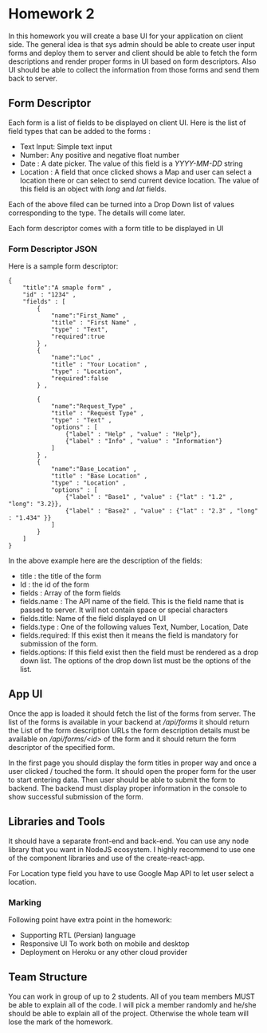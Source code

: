 # Homework 2 
In this homework you will create a base UI for your application on client side. 
The general idea is that sys admin should be able to create user input forms and deploy them to server and client should be able to fetch the form descriptions and render proper forms in UI based on form descriptors. 
Also UI should be able to collect the information from those forms and send them back to server. 
## Form Descriptor 
Each form is a list of fields to be displayed on client UI. Here is the list of field types that can be added to the forms : 
* Text Input: Simple text input  
* Number: Any positive and negative float number 
* Date : A date picker. The value of this field is a *YYYY-MM-DD* string 
* Location : A field that once clicked shows a Map and user can select a location there or can select to send current device location. The value of this field is an object with *long* and *lat* fields. 

Each of the above filed can be turned into a Drop Down list  of values corresponding to the type. The details will come later. 

Each form descriptor comes with a form title  to be displayed in UI 

### Form Descriptor JSON 
Here is a sample form descriptor: 
```
{
    "title":"A smaple form" , 
    "id" : "1234" , 
    "fields" : [
        {
            "name":"First_Name" , 
            "title" : "First Name" , 
            "type" : "Text",
            "required":true
        } , 
        {
            "name":"Loc" , 
            "title" : "Your Location" , 
            "type" : "Location",
            "required":false
        } , 

        {
            "name":"Request_Type" , 
            "title" : "Request Type" , 
            "type" : "Text" , 
            "options" : [
                {"label" : "Help" , "value" : "Help"}, 
                {"label" : "Info" , "value" : "Information"} 
            ] 
        } , 
        {
            "name":"Base_Location" , 
            "title" : "Base Location" , 
            "type" : "Location" , 
            "options" : [
                {"label" : "Base1" , "value" : {"lat" : "1.2" , "long": "3.2}}, 
                {"label" : "Base2" , "value" : {"lat" : "2.3" , "long" : "1.434" }} 
            ] 
        } 
    ] 
}
``` 

In the above example here are the description of the fields: 
* title : the title of the form 
* Id : the id of the form 
* fields : Array of the form fields 
* fields.name : The API name of the field. This is the field name that is passed to server. It will not contain space or special characters 
* fields.title: Name of the field displayed on UI 
* fields.type : One of the following values Text, Number, Location, Date 
* fields.required: If this exist then it means the field is mandatory for submission of the form. 
* fields.options: If this field exist then the field must be rendered as a drop down list.  The options of the drop down list must be the options of the list. 

## App UI 
Once the app is loaded it should fetch the list of the forms from server. The list of the forms is available in your backend at */api/forms*  it should return the List of the form description URLs the form description details must be available on */api/forms/\<id\>* of the form  and it should return the form descriptor of the specified form. 

In the first page you should display the form  titles in proper way and once a user clicked / touched the form. It should open the proper form for the user to start entering data. Then user should be able to submit the form to backend. The backend must display proper information in the console to show successful submission of the form. 

## Libraries and Tools
It should have a separate front-end and back-end. You can use any node library that you want in NodeJS ecosystem. 
I highly recommend to use one of the component libraries and use of the create-react-app. 

For Location type field you have to use Google Map API to let user select a location. 

### Marking 
Following point have extra point in the homework: 
* Supporting RTL (Persian) language  
* Responsive UI To work both on mobile and desktop 
* Deployment on Heroku or any other cloud provider 

## Team Structure 
You can work in group of up to 2  students. All of you team members MUST be able to explain all of the code. I will pick a member randomly and he/she should be able to explain all of the project. Otherwise the whole team will lose the mark of the homework.

